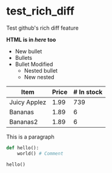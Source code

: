 # test_rich_diff
Test github's rich diff feature

<b> HTML is in <i>here</i> too </b>

* New bullet
* Bullets
* Bullet Modified
  * Nested bullet
  * New nested

Item | Price | # In stock
---|---|---
Juicy Applez | 1.99 | 739
Bananas | 1.89 | 6
Bananas2 | 1.89 | 6

This is a paragraph

```python
def hello():
    world() # Comment

hello()
``` 
